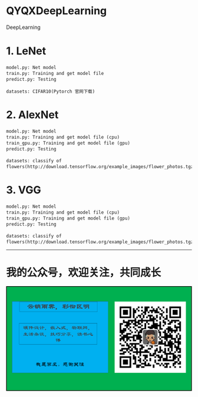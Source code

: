 # QYQXDeepLearning

DeepLearning

# 1. LeNet
    model.py: Net model
    train.py: Training and get model file
    predict.py: Testing
	
	datasets: CIFAR10(Pytorch 官网下载)
	
	
# 2. AlexNet
    model.py: Net model
    train.py: Training and get model file (cpu)
	train_gpu.py: Training and get model file (gpu)
    predict.py: Testing
	
	datasets: classify of flowers(http://download.tensorflow.org/example_images/flower_photos.tgz)

# 3. VGG
    model.py: Net model
    train.py: Training and get model file (cpu)
	train_gpu.py: Training and get model file (gpu)
    predict.py: Testing
	
	datasets: classify of flowers(http://download.tensorflow.org/example_images/flower_photos.tgz)



______
# 我的公众号，欢迎关注，共同成长
![](/images/wx.png)
